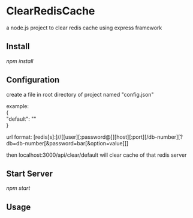 # ClearRedisCache

a node.js project to clear redis cache using express framework

## Install

*npm install*

## Configuration

create a file in root directory of project named "config.json"

example:  
{  
  "default": "<url>"  
}
  
url format: [redis[s]:]//[[user][:password@]][host][:port][/db-number][?db=db-number[&password=bar[&option=value]]]  

then localhost:3000/api/clear/default will clear cache of that redis server

## Start Server

*npm start*  
  
## Usage
 

